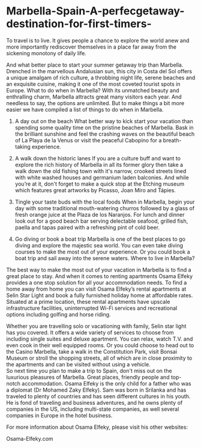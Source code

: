 # Marbella-Spain-A-perfecgetaway-destination-for-first-timers-
To travel is to live. It gives people a chance to explore the world anew and more importantly rediscover themselves in a place far away from the sickening monotony of daily life. 

And what better place to start your summer getaway trip than Marbella. Drenched in the marvellous Andalusian sun, this city in Costa del Sol offers a unique amalgam of rich culture, a throbbing night life, serene beaches and an exquisite cuisine, making it one of the most coveted tourist spots in Europe. 
What to do when in Marbella?
With its unmatched beauty and enthralling charm, Marbella attracts great many visitors each year. And needless to say, the options are unlimited. But to make things a bit more easier we have compiled a list of things to do when in Marbella. 

1)	A day out on the beach
What better way to kick start your vacation than spending some quality time on the pristine beaches of Marbella. Bask in the brilliant sunshine and feel the crashing waves on the beautiful beach of La Playa de la Venus or visit the peaceful Cabopino for a breath-taking experience. 

2)	A walk down the historic lanes
If you are a culture buff and want to explore the rich history of Marbella in all its former glory then take a walk down the old fishing town with it's narrow, crooked streets lined with white washed houses and germanium laden balconies. And while you’re at it, don't forget to make a quick stop at the Etching museum which features great artworks by Picasso, Joan Miro and Tápies. 

3)	Tingle your taste buds with the local foods
When in Marbella, begin your day with some traditional mouth-watering  churros followed by a glass of fresh orange juice at the Plaza de los Naranjos. For lunch and dinner look out for a good beach bar serving delectable seafood, grilled fish, paella and tapas paired with a refreshing pint of cold beer.
4)	 Go diving or book a boat trip
Marbella is one of the best places to go diving and explore the majestic sea world. You can even take diving courses to make the most out of your experience. Or you could book a boat trip and sail away into the serene waters. 
Where to live in Marbella? 

The best way to make the most out of your vacation in Marbella is to find a great place to stay. And when it comes to renting apartments Osama Elfeky provides a one stop solution for all your accommodation needs. To find a home away from home you can visit Osama Elfeky’s rental apartments at Selin Star Light and book a fully furnished holiday home at affordable rates. 
Situated at a prime location, these rental apartments have upscale infrastructure facilities, uninterrupted Wi-Fi services and recreational options including golfing and horse riding. 

Whether you are travelling solo or vacationing with family, Selin star light has you covered. It offers a wide variety of services to choose from including single suites and deluxe apartment. You can relax, watch T.V. and even cook in their well equipped rooms. Or you could choose to head out to the Casino Marbella, take a walk in the Constitution Park, visit Bonsai Museum or stroll the shopping streets, all of which are in close proximity to the apartments and can be visited without using a vehicle.  
So next time you plan to make a trip to Spain, don't miss out on the luxurious pleasures of Marbella. Great places, friendly people and top-notch accommodation. 
Osama Elfeky is the only child for a father who was a diplomat (Dr Mohamed Zaky Elfeky). Sam was born in Srilanka and has traveled to plenty of countries and has seen different cultures in his youth. He is fond of traveling and business adventures, and he owns plenty of companies in the US, including multi-state companies, as well several companies in Europe in the hotel business.

For more information about Osama Elfeky, please visit his other websites:

Osama-Elfeky.com

